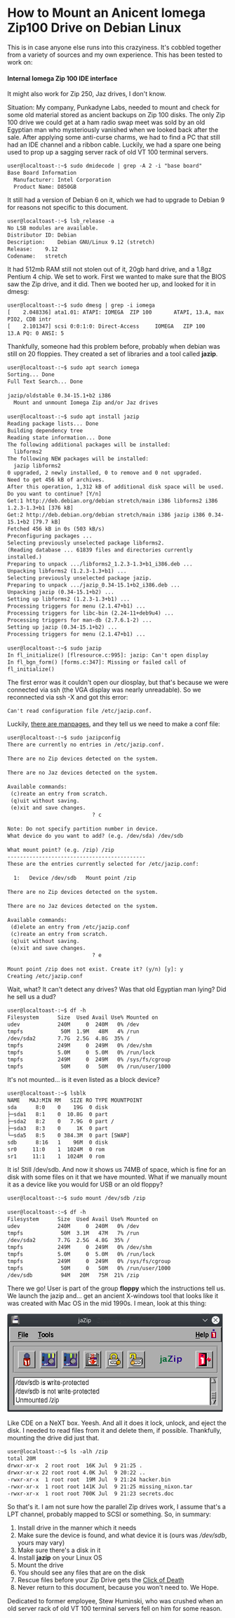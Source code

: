 # How to Mount an Anicent Iomega Zip100 Drive on Debian Linux

This is in case anyone else runs into this crazyiness.  It's cobbled together from a variety of sources and my own experience.  This has been tested to work on:

#### Internal Iomega Zip 100 IDE interface

It might also work for Zip 250, Jaz drives, I don't know. 

Situation: My company, Punkadyne Labs, needed to mount and check for some old material stored as ancient backups on Zip 100 disks.  The only Zip 100 drive we could get at a ham radio swap meet was sold by an old Egyptian man who mysteriously vanished when we looked back after the sale. After applying some anti-curse charms, we had to find a PC that still had an IDE channel and a ribbon cable.  Luckily, we had a spare one being used to prop up a sagging server rack of old VT 100 terminal servers. 

    user@localtoast-:~$ sudo dmidecode | grep -A 2 -i "base board"
    Base Board Information
      Manufacturer: Intel Corporation              
      Product Name: D850GB  

It still had a version of Debian 6 on it, which we had to upgrade to Debian 9 for reasons not specific to this document. 

    user@localtoast-:~$ lsb_release -a
    No LSB modules are available.
    Distributor ID:	Debian
    Description:	Debian GNU/Linux 9.12 (stretch)
    Release:	9.12
    Codename:	stretch
    
It had 512mb RAM still not stolen out of it, 20gb hard drive, and a 1.8gz Pentium 4 chip.  We set to work.  First we wanted to make sure that the BIOS saw the Zip drive, and it did. Then we booted her up, and looked for it in dmesg:

    user@localtoast-:~$ sudo dmesg | grep -i iomega
    [    2.048336] ata1.01: ATAPI: IOMEGA  ZIP 100       ATAPI, 13.A, max PIO2, CDB intr
    [    2.101347] scsi 0:0:1:0: Direct-Access     IOMEGA   ZIP 100          13.A PQ: 0 ANSI: 5


Thankfully, someone had this problem before, probably when debian was still on 20 floppies. They created a set of libraries and a tool called **jazip**.

    user@localtoast-:~$ sudo apt search iomega
    Sorting... Done
    Full Text Search... Done
    
    jazip/oldstable 0.34-15.1+b2 i386
      Mount and unmount Iomega Zip and/or Jaz drives

    user@localtoast-:~$ sudo apt install jazip
    Reading package lists... Done
    Building dependency tree       
    Reading state information... Done
    The following additional packages will be installed:
      libforms2
    The following NEW packages will be installed:
      jazip libforms2
    0 upgraded, 2 newly installed, 0 to remove and 0 not upgraded.
    Need to get 456 kB of archives.
    After this operation, 1,312 kB of additional disk space will be used.
    Do you want to continue? [Y/n] 
    Get:1 http://deb.debian.org/debian stretch/main i386 libforms2 i386 1.2.3-1.3+b1 [376 kB]
    Get:2 http://deb.debian.org/debian stretch/main i386 jazip i386 0.34-15.1+b2 [79.7 kB]
    Fetched 456 kB in 0s (503 kB/s)
    Preconfiguring packages ...
    Selecting previously unselected package libforms2.
    (Reading database ... 61839 files and directories currently installed.)
    Preparing to unpack .../libforms2_1.2.3-1.3+b1_i386.deb ...
    Unpacking libforms2 (1.2.3-1.3+b1) ...
    Selecting previously unselected package jazip.
    Preparing to unpack .../jazip_0.34-15.1+b2_i386.deb ...
    Unpacking jazip (0.34-15.1+b2) ...
    Setting up libforms2 (1.2.3-1.3+b1) ...
    Processing triggers for menu (2.1.47+b1) ...
    Processing triggers for libc-bin (2.24-11+deb9u4) ...
    Processing triggers for man-db (2.7.6.1-2) ...
    Setting up jazip (0.34-15.1+b2) ...
    Processing triggers for menu (2.1.47+b1) ...
    
    user@localtoast-:~$ sudo jazip
    In fl_initialize() [flresource.c:995]: jazip: Can't open display 
    In fl_bgn_form() [forms.c:347]: Missing or failed call of fl_initialize()

The first error was it couldn't open our diosplay, but that's because we were connected via ssh (the VGA display was nearly unreadable).  So we reconnected via ssh -X and got this error:

    Can't read configuration file /etc/jazip.conf.

Luckily, [there are manpages](https://www.google.com "there are manpages"), and they tell us we need to make a conf file:

    user@localtoast-:~$ sudo jazipconfig
    There are currently no entries in /etc/jazip.conf.

    There are no Zip devices detected on the system.

    There are no Jaz devices detected on the system.

    Available commands:
     (c)reate an entry from scratch.
     (q)uit without saving.
     (e)xit and save changes.
                               ? c

    Note: Do not specify partition number in device.
    What device do you want to add? (e.g. /dev/sda) /dev/sdb

    What mount point? (e.g. /zip) /zip
    --------------------------------------------
    These are the entries currently selected for /etc/jazip.conf:

      1:   Device /dev/sdb   Mount point /zip

    There are no Zip devices detected on the system.

    There are no Jaz devices detected on the system.

    Available commands:
     (d)elete an entry from /etc/jazip.conf
     (c)reate an entry from scratch.
     (q)uit without saving.
     (e)xit and save changes.
                               ? e

    Mount point /zip does not exist. Create it? (y/n) [y]: y
    Creating /etc/jazip.conf

Wait, what? It can't detect any drives?  Was that old Egyptian man lying?  Did he sell us a dud?

    user@localtoast-:~$ df -h
    Filesystem      Size  Used Avail Use% Mounted on
    udev            240M     0  240M   0% /dev
    tmpfs            50M  1.9M   48M   4% /run
    /dev/sda2       7.7G  2.5G  4.8G  35% /
    tmpfs           249M     0  249M   0% /dev/shm
    tmpfs           5.0M     0  5.0M   0% /run/lock
    tmpfs           249M     0  249M   0% /sys/fs/cgroup
    tmpfs            50M     0   50M   0% /run/user/1000
    
It's not mounted... is it even listed as a block device?

    user@localtoast-:~$ lsblk
    NAME   MAJ:MIN RM   SIZE RO TYPE MOUNTPOINT
    sda      8:0    0    19G  0 disk 
    ├─sda1   8:1    0  10.8G  0 part 
    ├─sda2   8:2    0   7.9G  0 part /
    ├─sda3   8:3    0     1K  0 part 
    └─sda5   8:5    0 384.3M  0 part [SWAP]
    sdb      8:16   1    96M  0 disk 
    sr0     11:0    1  1024M  0 rom  
    sr1     11:1    1  1024M  0 rom  
    
It is!  Still /dev/sdb.  And now it shows us 74MB of space, which is fine for an disk with some files on it that we have mounted. What if we manually mount it as a device like you would for USB or an old floppy?

    user@localtoast-:~$ sudo mount /dev/sdb /zip
    
    user@localtoast-:~$ df -h
    Filesystem      Size  Used Avail Use% Mounted on
    udev            240M     0  240M   0% /dev
    tmpfs            50M  3.1M   47M   7% /run
    /dev/sda2       7.7G  2.5G  4.8G  35% /
    tmpfs           249M     0  249M   0% /dev/shm
    tmpfs           5.0M     0  5.0M   0% /run/lock
    tmpfs           249M     0  249M   0% /sys/fs/cgroup
    tmpfs            50M     0   50M   0% /run/user/1000
    /dev/sdb         94M   20M   75M  21% /zip

There we go!  User is part of the group **floppy** which the instructions tell us. We launch the jazip and... get an ancient X-windows tool that looks like it was created with Mac OS in the mid 1990s.  I mean, look at this thing:

![This is the kind of thing you'd expect a weird old man to sell you][logo]

[logo]: https://raw.githubusercontent.com/GrigLars/IomegaJazZipDrive/d419ff21ac183f9f17fc2c598c52f12d6710dad4/jazip_screenshot.png "This is the kind of thing you'd expect a weird old man to sell you from a folding card table next to a van that said PYRAMIDS ARE AWESOME"

Like CDE on a NeXT box.  Yeesh.  And all it does it lock, unlock, and eject the disk.  I needed to read files from it and delete them, if possible.  Thankfully, mounting the drive did just that.

    user@localtoast-:~$ ls -alh /zip
    total 20M
    drwxr-xr-x  2 root root  16K Jul  9 21:25 .
    drwxr-xr-x 22 root root 4.0K Jul  9 20:22 ..
    -rwxr-xr-x  1 root root  19M Jul  9 21:24 hacker.bin
    -rwxr-xr-x  1 root root 141K Jul  9 21:25 missing_nixon.tar
    -rwxr-xr-x  1 root root 700K Jul  9 21:23 secrets.doc

So that's it.  I am not sure how the parallel Zip drives work, I assume that's a LPT channel, probably mapped to SCSI or something.  So, in summary:

1. Install drive in the manner which it needs
2. Make sure the device is found, and what device it is (ours was */dev/sdb*, yours may vary)
3. Make sure there's a disk in it
4. Install **jazip** on your Linux OS
5. Mount the drive
6. You should see any files that are on the disk
7. Rescue files before your Zip Drive gets the [Click of Death](https://en.wikipedia.org/wiki/Click_of_death#Iomega_Zip_drives "Click of Death")
8. Never return to this document, because you won't need to.  We Hope.

Dedicated to former employee, Stew Huminski, who was crushed when an old server rack of old VT 100 terminal servers fell on him for some reason.
